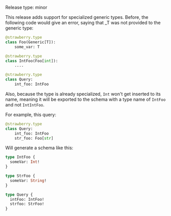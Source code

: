 Release type: minor

This release adds support for specialized generic types.
Before, the following code would give an error, saying that \_T was not
provided to the generic type:

```python
@strawberry.type
class Foo(Generic[T]):
    some_var: T

@strawberry.type
class IntFoo(Foo[int]):
    ....

@strawberry.type
class Query:
    int_foo: IntFoo
```

Also, because the type is already specialized, `Int` won't get inserted to its name,
meaning it will be exported to the schema with a type name of `IntFoo` and not
`IntIntFoo`.

For example, this query:

```python
@strawberry.type
class Query:
    int_foo: IntFoo
    str_foo: Foo[str]
```

Will generate a schema like this:

```graphql
type IntFoo {
  someVar: Int!
}

type StrFoo {
  someVar: String!
}

type Query {
  intFoo: IntFoo!
  strfoo: StrFoo!
}
```
